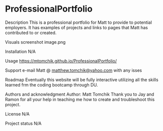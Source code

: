 # ProfessionalPortfolio

Description
This is a professional portfolio for Matt to provide to potential employers. It has examples of projects and links to pages that Matt has contributed to or created.

Visuals
screenshot image.png

Installation
N/A

Usage
https://mtomchik.github.io/ProfessionalPortfolio/

Support
e-mail Matt @ matthew.tomchik@yahoo.com with any isses

Roadmap
Eventually this website will be fully interactive utilizing all the skills learned frm the coding bootcamp through DU.

Authors and acknowledgment
Author: Matt Tomchik Thank you to Jay and Ramon for all your help in teaching me how to create and troubleshoot this project.

License
N/A

Project status
N/A